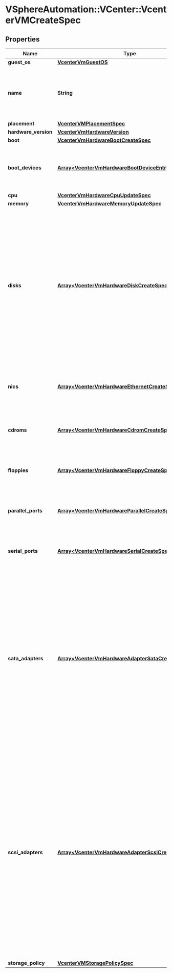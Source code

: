 # VSphereAutomation::VCenter::VcenterVMCreateSpec

## Properties
Name | Type | Description | Notes
------------ | ------------- | ------------- | -------------
**guest_os** | [**VcenterVmGuestOS**](VcenterVmGuestOS.md) |  | [optional] 
**name** | **String** | Virtual machine name. If unset, a default name will be generated by the server. | [optional] 
**placement** | [**VcenterVMPlacementSpec**](VcenterVMPlacementSpec.md) |  | [optional] 
**hardware_version** | [**VcenterVmHardwareVersion**](VcenterVmHardwareVersion.md) |  | [optional] 
**boot** | [**VcenterVmHardwareBootCreateSpec**](VcenterVmHardwareBootCreateSpec.md) |  | [optional] 
**boot_devices** | [**Array&lt;VcenterVmHardwareBootDeviceEntryCreateSpec&gt;**](VcenterVmHardwareBootDeviceEntryCreateSpec.md) | Boot device configuration. If unset, a server-specific boot sequence will be used. | [optional] 
**cpu** | [**VcenterVmHardwareCpuUpdateSpec**](VcenterVmHardwareCpuUpdateSpec.md) |  | [optional] 
**memory** | [**VcenterVmHardwareMemoryUpdateSpec**](VcenterVmHardwareMemoryUpdateSpec.md) |  | [optional] 
**disks** | [**Array&lt;VcenterVmHardwareDiskCreateSpec&gt;**](VcenterVmHardwareDiskCreateSpec.md) | List of disks. If unset, a single blank virtual disk of a guest-specific size will be created on the same storage as the virtual machine configuration, and will use a guest-specific host bus adapter type. If the guest-specific size is 0, no virtual disk will be created. | [optional] 
**nics** | [**Array&lt;VcenterVmHardwareEthernetCreateSpec&gt;**](VcenterVmHardwareEthernetCreateSpec.md) | List of Ethernet adapters. If unset, no Ethernet adapters will be created. | [optional] 
**cdroms** | [**Array&lt;VcenterVmHardwareCdromCreateSpec&gt;**](VcenterVmHardwareCdromCreateSpec.md) | List of CD-ROMs. If unset, no CD-ROM devices will be created. | [optional] 
**floppies** | [**Array&lt;VcenterVmHardwareFloppyCreateSpec&gt;**](VcenterVmHardwareFloppyCreateSpec.md) | List of floppy drives. If unset, no floppy drives will be created. | [optional] 
**parallel_ports** | [**Array&lt;VcenterVmHardwareParallelCreateSpec&gt;**](VcenterVmHardwareParallelCreateSpec.md) | List of parallel ports. If unset, no parallel ports will be created. | [optional] 
**serial_ports** | [**Array&lt;VcenterVmHardwareSerialCreateSpec&gt;**](VcenterVmHardwareSerialCreateSpec.md) | List of serial ports. If unset, no serial ports will be created. | [optional] 
**sata_adapters** | [**Array&lt;VcenterVmHardwareAdapterSataCreateSpec&gt;**](VcenterVmHardwareAdapterSataCreateSpec.md) | List of SATA adapters. If unset, any adapters necessary to connect the virtual machine&#39;s storage devices will be created; this includes any devices that explicitly specify a SATA host bus adapter, as well as any devices that do not specify a host bus adapter if the guest&#39;s preferred adapter type is SATA. | [optional] 
**scsi_adapters** | [**Array&lt;VcenterVmHardwareAdapterScsiCreateSpec&gt;**](VcenterVmHardwareAdapterScsiCreateSpec.md) | List of SCSI adapters. If unset, any adapters necessary to connect the virtual machine&#39;s storage devices will be created; this includes any devices that explicitly specify a SCSI host bus adapter, as well as any devices that do not specify a host bus adapter if the guest&#39;s preferred adapter type is SCSI. The type of the SCSI adapter will be a guest-specific default type. | [optional] 
**storage_policy** | [**VcenterVMStoragePolicySpec**](VcenterVMStoragePolicySpec.md) |  | [optional] 


